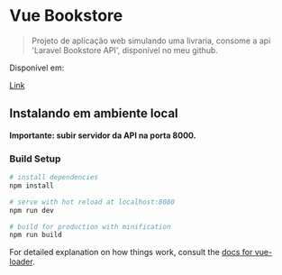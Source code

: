 # Vue Bookstore

> Projeto de aplicação web simulando uma livraria, consome a api 'Laravel Bookstore API', disponível no meu github.

Disponível em:

<a href="https://livrariabc.herokuapp.com/" target="_blank">Link</a>

## Instalando em ambiente local

**Importante: subir servidor da API na porta 8000.**

### Build Setup

``` bash
# install dependencies
npm install

# serve with hot reload at localhost:8080
npm run dev

# build for production with minification
npm run build
```

For detailed explanation on how things work, consult the [docs for vue-loader](http://vuejs.github.io/vue-loader).
